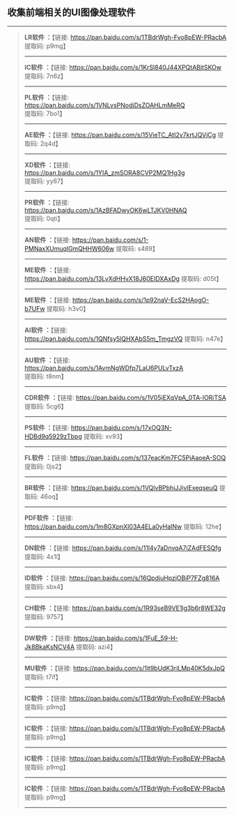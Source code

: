 ##                       收集前端相关的UI图像处理软件

-----------------------------------------------------------------------------------------------------------------------------------------------------------

> **LR软件   ：**【链接: https://pan.baidu.com/s/1TBdrWgh-Fvo8pEW-PRacbA 提取码: p9mg】
>
> ----------------------------------------------------------------------------------------------------------------------------------------------------
>
> **IC软件   ：**【链接: https://pan.baidu.com/s/1KrSl840J44XPQtABjtSKOw 提取码: 7n6z】
>
> ----------------------------------------------------------------------------------------------------------------------------------------------------
>
> **PL软件  ：**【链接: https://pan.baidu.com/s/1VNLvsPNodjDsZOAHLmMeRQ 提取码: 7bo1】
>
> ----------------------------------------------------------------------------------------------------------------------------------------------------
>
> **AE软件  ：**【链接: https://pan.baidu.com/s/15VieTC_AtI2v7krtJQVjCg 提取码: 2q4d】
>
> ----------------------------------------------------------------------------------------------------------------------------------------------------
>
> **XD软件  ：**【链接: https://pan.baidu.com/s/1YIA_zmSORA8CVP2MQ1Hg3g 提取码: yy87】
>
> ----------------------------------------------------------------------------------------------------------------------------------------------------
>
> **PR软件  ：**【链接: https://pan.baidu.com/s/1AzBFADwyOK6wLTJKV0HNAQ 提取码: 0qti】
>
> ----------------------------------------------------------------------------------------------------------------------------------------------------
>
> **AN软件  ：**【链接: https://pan.baidu.com/s/1-PMNaxXUmuqlGmQHHW606w 提取码: s489】
>
> ----------------------------------------------------------------------------------------------------------------------------------------------------
>
> **ME软件  ：**【链接: https://pan.baidu.com/s/13LyXdHHvX18J60EIDXAxDg 提取码: d05t】
>
> ----------------------------------------------------------------------------------------------------------------------------------------------------
>
> **ME软件  ：**【链接: https://pan.baidu.com/s/1p92naV-EcS2HAogO-b7UFw 提取码: h3v0】
>
> ----------------------------------------------------------------------------------------------------------------------------------------------------
>
> **AI软件   ：**【链接: https://pan.baidu.com/s/1QNfsy5lQHXAbS5m_TmgzVQ 提取码: n47e】
>
> ----------------------------------------------------------------------------------------------------------------------------------------------------
>
> **AU软件  ：**【链接: https://pan.baidu.com/s/1AvmNgWDfp7LaU6PULvTxzA 提取码: t8nm】
>
> ----------------------------------------------------------------------------------------------------------------------------------------------------
>
> **CDR软件  ：**【链接: https://pan.baidu.com/s/1V05jEXqVpA_0TA-lORiTSA 提取码: 5cg6】
>
> ----------------------------------------------------------------------------------------------------------------------------------------------------
>
> **PS软件  ：**【链接: https://pan.baidu.com/s/17xOQ3N-HDBd9q5929zTbpg 提取码: xv93】
>
> ----------------------------------------------------------------------------------------------------------------------------------------------------
>
> **FL软件  ：**【链接: https://pan.baidu.com/s/137eacKm7FC5PiAaoeA-SOQ 提取码: 0js2】
>
> ----------------------------------------------------------------------------------------------------------------------------------------------------
>
> **BR软件  ：**【链接: https://pan.baidu.com/s/1VQlvBPbhiJJjvlExeqseuQ 提取码: 46oq】
>
> ----------------------------------------------------------------------------------------------------------------------------------------------------
>
> **PDF软件  ：**【链接: https://pan.baidu.com/s/1m8GXpnXI03A4ELa0yHaINw 提取码: 12he】
>
> ----------------------------------------------------------------------------------------------------------------------------------------------------
>
> **DN软件  ：**【链接: https://pan.baidu.com/s/11l4y7aDnvqA7iZAdFESQfg 提取码: 4x1l】
>
> ----------------------------------------------------------------------------------------------------------------------------------------------------
>
> **ID软件  ：**【链接: https://pan.baidu.com/s/16QpdjuHpzjOBiP7FZg816A 提取码: sbx4】
>
> ----------------------------------------------------------------------------------------------------------------------------------------------------
>
> **CH软件  ：**【链接: https://pan.baidu.com/s/1R93seB9VE1lg3b6r8WE32g 提取码: 9757】
>
> ----------------------------------------------------------------------------------------------------------------------------------------------------
>
> **DW软件  ：**【链接: https://pan.baidu.com/s/1FuE_59-H-Jk8BkaKsNCV4A 提取码: azi4】
>
> ----------------------------------------------------------------------------------------------------------------------------------------------------
>
> **MU软件  ：**【链接: https://pan.baidu.com/s/1it9bUdK3riLMp40K5dxJpQ 提取码: t7if】
>
> ----------------------------------------------------------------------------------------------------------------------------------------------------
>
> **IC软件  ：**【链接: https://pan.baidu.com/s/1TBdrWgh-Fvo8pEW-PRacbA 提取码: p9mg】
>
> ----------------------------------------------------------------------------------------------------------------------------------------------------
>
> **IC软件  ：**【链接: https://pan.baidu.com/s/1TBdrWgh-Fvo8pEW-PRacbA 提取码: p9mg】
>
> ----------------------------------------------------------------------------------------------------------------------------------------------------
>
> **IC软件  ：**【链接: https://pan.baidu.com/s/1TBdrWgh-Fvo8pEW-PRacbA 提取码: p9mg】
>
> ----------------------------------------------------------------------------------------------------------------------------------------------------
>
> **IC软件  ：**【链接: https://pan.baidu.com/s/1TBdrWgh-Fvo8pEW-PRacbA 提取码: p9mg】
>
> ----------------------------------------------------------------------------------------------------------------------------------------------------
>
> 